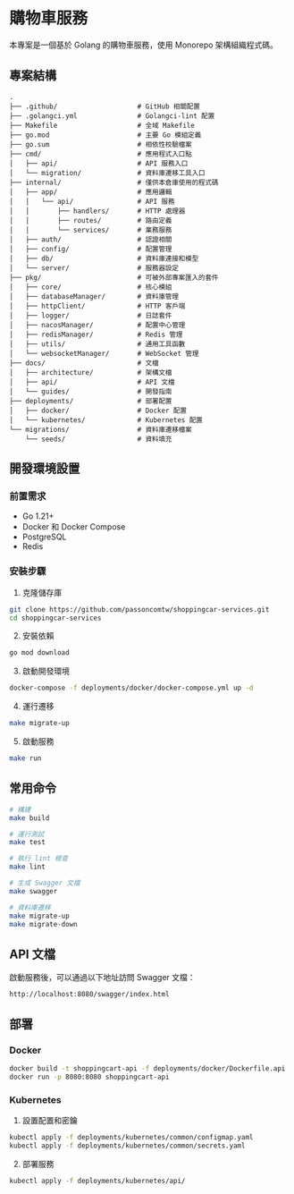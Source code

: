 # 購物車服務

本專案是一個基於 Golang 的購物車服務，使用 Monorepo 架構組織程式碼。

## 專案結構

```
.
├── .github/                    # GitHub 相關配置
├── .golangci.yml               # Golangci-lint 配置
├── Makefile                    # 全域 Makefile
├── go.mod                      # 主要 Go 模組定義
├── go.sum                      # 相依性校驗檔案
├── cmd/                        # 應用程式入口點
│   ├── api/                    # API 服務入口
│   └── migration/              # 資料庫遷移工具入口
├── internal/                   # 僅供本倉庫使用的程式碼
│   ├── app/                    # 應用邏輯
│   │   └── api/                # API 服務
│   │       ├── handlers/       # HTTP 處理器
│   │       ├── routes/         # 路由定義
│   │       └── services/       # 業務服務
│   ├── auth/                   # 認證相關
│   ├── config/                 # 配置管理
│   ├── db/                     # 資料庫連接和模型
│   └── server/                 # 服務器設定
├── pkg/                        # 可被外部專案匯入的套件
│   ├── core/                   # 核心模組
│   ├── databaseManager/        # 資料庫管理
│   ├── httpClient/             # HTTP 客戶端
│   ├── logger/                 # 日誌套件
│   ├── nacosManager/           # 配置中心管理
│   ├── redisManager/           # Redis 管理
│   ├── utils/                  # 通用工具函數
│   └── websocketManager/       # WebSocket 管理
├── docs/                       # 文檔
│   ├── architecture/           # 架構文檔
│   ├── api/                    # API 文檔
│   └── guides/                 # 開發指南
├── deployments/                # 部署配置
│   ├── docker/                 # Docker 配置
│   └── kubernetes/             # Kubernetes 配置
└── migrations/                 # 資料庫遷移檔案
    └── seeds/                  # 資料填充
```

## 開發環境設置

### 前置需求

- Go 1.21+
- Docker 和 Docker Compose
- PostgreSQL
- Redis

### 安裝步驟

1. 克隆儲存庫
```bash
git clone https://github.com/passoncomtw/shoppingcar-services.git
cd shoppingcar-services
```

2. 安裝依賴
```bash
go mod download
```

3. 啟動開發環境
```bash
docker-compose -f deployments/docker/docker-compose.yml up -d
```

4. 運行遷移
```bash
make migrate-up
```

5. 啟動服務
```bash
make run
```

## 常用命令

```bash
# 構建
make build

# 運行測試
make test

# 執行 lint 檢查
make lint

# 生成 Swagger 文檔
make swagger

# 資料庫遷移
make migrate-up
make migrate-down
```

## API 文檔

啟動服務後，可以通過以下地址訪問 Swagger 文檔：
```
http://localhost:8080/swagger/index.html
```

## 部署

### Docker

```bash
docker build -t shoppingcart-api -f deployments/docker/Dockerfile.api .
docker run -p 8080:8080 shoppingcart-api
```

### Kubernetes

1. 設置配置和密鑰
```bash
kubectl apply -f deployments/kubernetes/common/configmap.yaml
kubectl apply -f deployments/kubernetes/common/secrets.yaml
```

2. 部署服務
```bash
kubectl apply -f deployments/kubernetes/api/
```